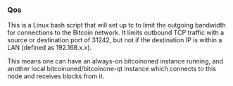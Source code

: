 ### Qos ###

This is a Linux bash script that will set up tc to limit the outgoing bandwidth for connections to the Bitcoin network. It limits outbound TCP traffic with a source or destination port of 31242, but not if the destination IP is within a LAN (defined as 192.168.x.x).

This means one can have an always-on bitcoinoned instance running, and another local bitcoinoned/bitcoinone-qt instance which connects to this node and receives blocks from it.
